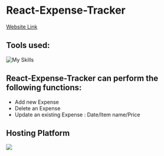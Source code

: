 # React-Expense-Tracker

[Website Link](https://expense-tracker-react-nine.vercel.app/)

## Tools used:

![My Skills](https://skillicons.dev/icons?i=react,nodejs,html,css&theme=dark)

## React-Expense-Tracker can perform the following functions:

-   Add new Expense
-   Delete an Expense
-   Update an existing Expense : Date/Item name/Price

## Hosting Platform

![](https://skillicons.dev/icons?i=netlify&theme=dark)
